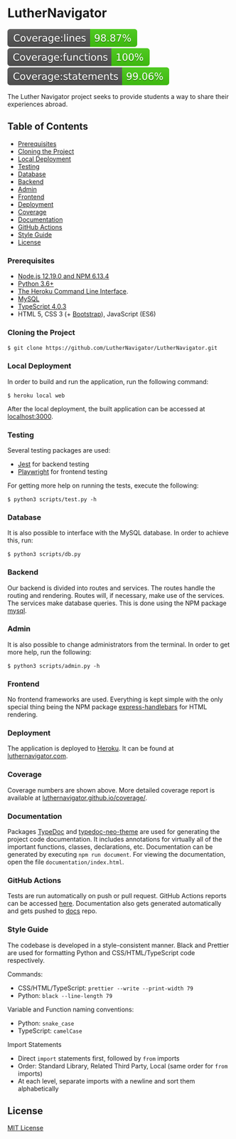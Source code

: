 # LutherNavigator

![Coverage lines](./coverage/badge-lines.svg)
![Coverage functions](./coverage/badge-functions.svg)
![Coverage statements](./coverage/badge-statements.svg)

The Luther Navigator project seeks to provide students a way to share their
experiences abroad.

## Table of Contents

- [Prerequisites](#prerequisites)
- [Cloning the Project](#cloning-the-project)
- [Local Deployment](#running-the-project)
- [Testing](#testing)
- [Database](#database)
- [Backend](#backend)
- [Admin](#admin)
- [Frontend](#frontend)
- [Deployment](#deployment)
- [Coverage](#coverage)
- [Documentation](#documentation)
- [GitHub Actions](#github-actions)
- [Style Guide](#style-guide)
- [License](#license)

### Prerequisites

- [Node.js 12.19.0 and NPM 6.13.4](https://nodejs.org/en/)
- [Python 3.6+](https://www.python.org/)
- [The Heroku Command Line Interface](https://devcenter.heroku.com/articles/heroku-cli).
- [MySQL](https://www.mysql.com/)
- [TypeScript 4.0.3](https://www.typescriptlang.org/)
- HTML 5, CSS 3 (+ [Bootstrap](https://getbootstrap.com/)), JavaScript (ES6)

### Cloning the Project

```console
$ git clone https://github.com/LutherNavigator/LutherNavigator.git
```

### Local Deployment

In order to build and run the application, run the following command:

```console
$ heroku local web
```

After the local deployment, the built application can be accessed at
[localhost:3000](http://localhost:3000/).

### Testing

Several testing packages are used:

- [Jest](https://www.npmjs.com/package/jest) for backend testing
- [Playwright](https://playwright.dev/) for frontend testing

For getting more help on running the tests, execute the following:

```console
$ python3 scripts/test.py -h
```

### Database

It is also possible to interface with the MySQL database. In order to achieve
this, run:

```console
$ python3 scripts/db.py
```

### Backend

Our backend is divided into routes and services. The routes handle the routing
and rendering. Routes will, if necessary, make use of the services. The
services make database queries. This is done using the NPM package
[mysql](https://www.npmjs.com/package/mysql).

### Admin

It is also possible to change administrators from the terminal. In order to
get more help, run the following:

```console
$ python3 scripts/admin.py -h
```

### Frontend

No frontend frameworks are used. Everything is kept simple with the only
special thing being the NPM package
[express-handlebars](https://www.npmjs.com/package/express-handlebars) for HTML
rendering.

### Deployment

The application is deployed to [Heroku](https://heroku.com/). It can be found
at [luthernavigator.com](https://www.luthernavigator.com/).

### Coverage

Coverage numbers are shown above. More detailed coverage report is available at
[luthernavigator.github.io/coverage/](https://luthernavigator.github.io/coverage/).

### Documentation

Packages [TypeDoc](https://typedoc.org/) and
[typedoc-neo-theme](https://www.npmjs.com/package/typedoc-neo-theme) are used
for generating the project code documentation. It includes annotations for
virtually all of the important functions, classes, declarations, etc.
Documentation can be generated by executing `npm run document`. For viewing the
documentation, open the file `documentation/index.html`.

### GitHub Actions

Tests are run automatically on push or pull request. GitHub Actions reports can
be accessed [here](https://github.com/LutherNavigator/LutherNavigator/actions).
Documentation also gets generated automatically and gets pushed to
[docs](https://github.com/LutherNavigator/LutherNavigator/docs) repo.

### Style Guide

The codebase is developed in a style-consistent manner. Black and Prettier are
used for formatting Python and CSS/HTML/TypeScript code respectively.

Commands:

- CSS/HTML/TypeScript: `prettier --write --print-width 79`
- Python: `black --line-length 79`

Variable and Function naming conventions:

- Python: `snake_case`
- TypeScript: `camelCase`

Import Statements

- Direct `import` statements first, followed by `from` imports
- Order: Standard Library, Related Third Party, Local (same order for `from`
  imports)
- At each level, separate imports with a newline and sort them alphabetically

## License

[MIT License](LICENSE)
